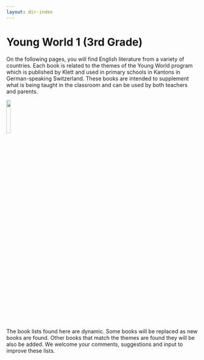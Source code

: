 ```yaml
---
layout: dir-index
---
```


# Young World 1 (3rd Grade)


On the following pages, you will find English literature from a variety of countries. Each book is related to the themes of the Young World program which is published by Klett and used in primary schools in Kantons in German-speaking Switzerland.   These books are intended to supplement what is being taught in the classroom and can be used by both teachers and parents.

<img src="https://i.imgur.com/wcZAOPx.png" width="15%" />



The book lists found here are dynamic.  Some books will be replaced as new books are found.  Other books that match the themes are found they will be also be added.  We welcome your comments, suggestions and input to improve these lists.  
<!--stackedit_data:
eyJoaXN0b3J5IjpbODA4MzAzMTg2LC0xMDg0MzgxNDI0LC0xOD
kwNTQwMTM4LC02OTM3NzAyODYsLTQ4MTg3MjkxMF19
-->